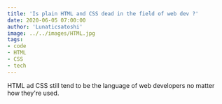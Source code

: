 ```yaml
---
title: 'Is plain HTML and CSS dead in the field of web dev ?'
date: 2020-06-05 07:00:00
author: 'Lunaticsatoshi'
image: ../../images/HTML.jpg
tags:
- code
- HTML
- CSS
- tech
---
```


HTML ad CSS still tend to be the language of web developers no matter how they're used.